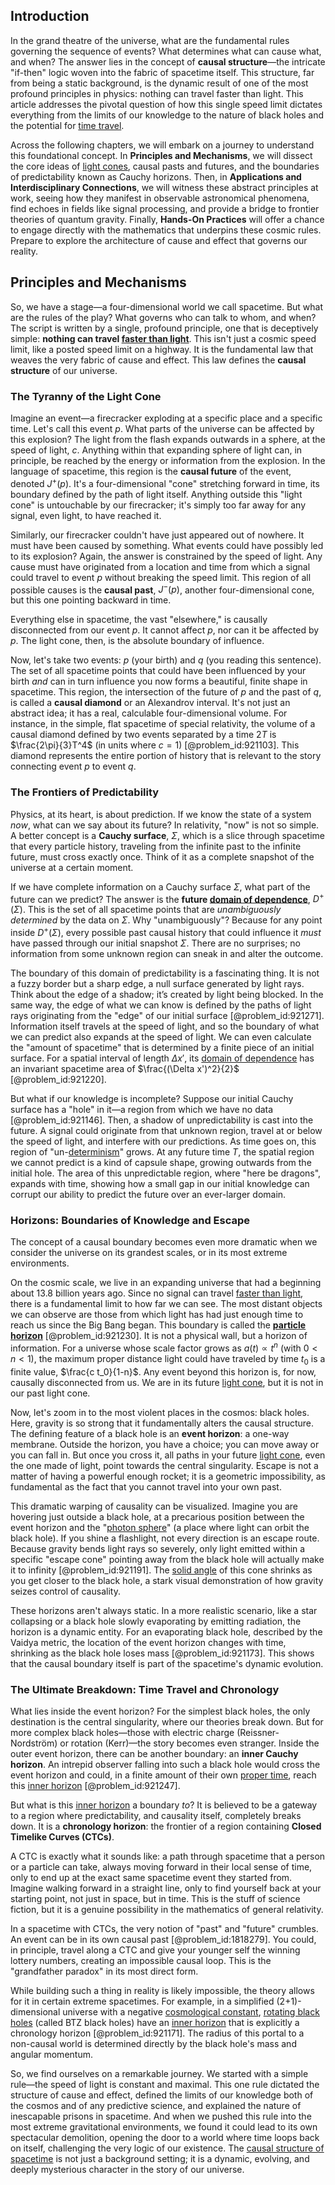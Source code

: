 ## Introduction
In the grand theatre of the universe, what are the fundamental rules governing the sequence of events? What determines what can cause what, and when? The answer lies in the concept of **causal structure**—the intricate "if-then" logic woven into the fabric of spacetime itself. This structure, far from being a static background, is the dynamic result of one of the most profound principles in physics: nothing can travel faster than light. This article addresses the pivotal question of how this single speed limit dictates everything from the limits of our knowledge to the nature of black holes and the potential for [time travel](@article_id:187883).

Across the following chapters, we will embark on a journey to understand this foundational concept. In **Principles and Mechanisms**, we will dissect the core ideas of [light cones](@article_id:158510), causal pasts and futures, and the boundaries of predictability known as Cauchy horizons. Then, in **Applications and Interdisciplinary Connections**, we will witness these abstract principles at work, seeing how they manifest in observable astronomical phenomena, find echoes in fields like signal processing, and provide a bridge to frontier theories of quantum gravity. Finally, **Hands-On Practices** will offer a chance to engage directly with the mathematics that underpins these cosmic rules. Prepare to explore the architecture of cause and effect that governs our reality.

## Principles and Mechanisms

So, we have a stage—a four-dimensional world we call spacetime. But what are the rules of the play? What governs who can talk to whom, and when? The script is written by a single, profound principle, one that is deceptively simple: **nothing can travel [faster than light](@article_id:181765)**. This isn't just a cosmic speed limit, like a posted speed limit on a highway. It is the fundamental law that weaves the very fabric of cause and effect. This law defines the **causal structure** of our universe.

### The Tyranny of the Light Cone

Imagine an event—a firecracker exploding at a specific place and a specific time. Let's call this event $p$. What parts of the universe can be affected by this explosion? The light from the flash expands outwards in a sphere, at the speed of light, $c$. Anything within that expanding sphere of light can, in principle, be reached by the energy or information from the explosion. In the language of spacetime, this region is the **causal future** of the event, denoted $J^+(p)$. It's a four-dimensional "cone" stretching forward in time, its boundary defined by the path of light itself. Anything outside this "light cone" is untouchable by our firecracker; it's simply too far away for any signal, even light, to have reached it.

Similarly, our firecracker couldn't have just appeared out of nowhere. It must have been caused by something. What events could have possibly led to its explosion? Again, the answer is constrained by the speed of light. Any cause must have originated from a location and time from which a signal could travel to event $p$ without breaking the speed limit. This region of all possible causes is the **causal past**, $J^-(p)$, another four-dimensional cone, but this one pointing backward in time.

Everything else in spacetime, the vast "elsewhere," is causally disconnected from our event $p$. It cannot affect $p$, nor can it be affected by $p$. The light cone, then, is the absolute boundary of influence.

Now, let's take two events: $p$ (your birth) and $q$ (you reading this sentence). The set of all spacetime points that could have been influenced by your birth *and* can in turn influence you now forms a beautiful, finite shape in spacetime. This region, the intersection of the future of $p$ and the past of $q$, is called a **causal diamond** or an Alexandrov interval. It's not just an abstract idea; it has a real, calculable four-dimensional volume. For instance, in the simple, flat spacetime of special relativity, the volume of a causal diamond defined by two events separated by a time $2T$ is $\frac{2\pi}{3}T^4$ (in units where $c=1$) [@problem_id:921103]. This diamond represents the entire portion of history that is relevant to the story connecting event $p$ to event $q$.

### The Frontiers of Predictability

Physics, at its heart, is about prediction. If we know the state of a system *now*, what can we say about its future? In relativity, "now" is not so simple. A better concept is a **Cauchy surface**, $\Sigma$, which is a slice through spacetime that every particle history, traveling from the infinite past to the infinite future, must cross exactly once. Think of it as a complete snapshot of the universe at a certain moment.

If we have complete information on a Cauchy surface $\Sigma$, what part of the future can we predict? The answer is the **future [domain of dependence](@article_id:135887)**, $D^+(\Sigma)$. This is the set of all spacetime points that are *unambiguously determined* by the data on $\Sigma$. Why "unambiguously"? Because for any point inside $D^+(\Sigma)$, every possible past causal history that could influence it *must* have passed through our initial snapshot $\Sigma$. There are no surprises; no information from some unknown region can sneak in and alter the outcome.

The boundary of this domain of predictability is a fascinating thing. It is not a fuzzy border but a sharp edge, a null surface generated by light rays. Think about the edge of a shadow; it’s created by light being blocked. In the same way, the edge of what we can know is defined by the paths of light rays originating from the "edge" of our initial surface [@problem_id:921271]. Information itself travels at the speed of light, and so the boundary of what we can predict also expands at the speed of light. We can even calculate the "amount of spacetime" that is determined by a finite piece of an initial surface. For a spatial interval of length $\Delta x'$, its [domain of dependence](@article_id:135887) has an invariant spacetime area of $\frac{(\Delta x')^2}{2}$ [@problem_id:921220].

But what if our knowledge is incomplete? Suppose our initial Cauchy surface has a "hole" in it—a region from which we have no data [@problem_id:921146]. Then, a shadow of unpredictability is cast into the future. A signal could originate from that unknown region, travel at or below the speed of light, and interfere with our predictions. As time goes on, this region of "un-[determinism](@article_id:158084)" grows. At any future time $T$, the spatial region we cannot predict is a kind of capsule shape, growing outwards from the initial hole. The area of this unpredictable region, where "here be dragons", expands with time, showing how a small gap in our initial knowledge can corrupt our ability to predict the future over an ever-larger domain.

### Horizons: Boundaries of Knowledge and Escape

The concept of a causal boundary becomes even more dramatic when we consider the universe on its grandest scales, or in its most extreme environments.

On the cosmic scale, we live in an expanding universe that had a beginning about 13.8 billion years ago. Since no signal can travel [faster than light](@article_id:181765), there is a fundamental limit to how far we can see. The most distant objects we can observe are those from which light has had just enough time to reach us since the Big Bang began. This boundary is called the **[particle horizon](@article_id:268545)** [@problem_id:921230]. It is not a physical wall, but a horizon of information. For a universe whose scale factor grows as $a(t) \propto t^n$ (with $0 < n < 1$), the maximum proper distance light could have traveled by time $t_0$ is a finite value, $\frac{c t_0}{1-n}$. Any event beyond this horizon is, for now, causally disconnected from us. We are in its future [light cone](@article_id:157173), but it is not in our past light cone.

Now, let's zoom in to the most violent places in the cosmos: black holes. Here, gravity is so strong that it fundamentally alters the causal structure. The defining feature of a black hole is an **event horizon**: a one-way membrane. Outside the horizon, you have a choice; you can move away or you can fall in. But once you cross it, all paths in your future [light cone](@article_id:157173), even the one made of light, point towards the central singularity. Escape is not a matter of having a powerful enough rocket; it is a geometric impossibility, as fundamental as the fact that you cannot travel into your own past.

This dramatic warping of causality can be visualized. Imagine you are hovering just outside a black hole, at a precarious position between the event horizon and the "[photon sphere](@article_id:158948)" (a place where light can orbit the black hole). If you shine a flashlight, not every direction is an escape route. Because gravity bends light rays so severely, only light emitted within a specific "escape cone" pointing away from the black hole will actually make it to infinity [@problem_id:921191]. The [solid angle](@article_id:154262) of this cone shrinks as you get closer to the black hole, a stark visual demonstration of how gravity seizes control of causality.

These horizons aren't always static. In a more realistic scenario, like a star collapsing or a black hole slowly evaporating by emitting radiation, the horizon is a dynamic entity. For an evaporating black hole, described by the Vaidya metric, the location of the event horizon changes with time, shrinking as the black hole loses mass [@problem_id:921173]. This shows that the causal boundary itself is part of the spacetime's dynamic evolution.

### The Ultimate Breakdown: Time Travel and Chronology

What lies inside the event horizon? For the simplest black holes, the only destination is the central singularity, where our theories break down. But for more complex black holes—those with electric charge (Reissner-Nordström) or rotation (Kerr)—the story becomes even stranger. Inside the outer event horizon, there can be another boundary: an **inner Cauchy horizon**. An intrepid observer falling into such a black hole would cross the event horizon and could, in a finite amount of their own [proper time](@article_id:191630), reach this [inner horizon](@article_id:273103) [@problem_id:921247].

But what is this [inner horizon](@article_id:273103) a boundary *to*? It is believed to be a gateway to a region where predictability, and causality itself, completely breaks down. It is a **chronology horizon**: the frontier of a region containing **Closed Timelike Curves (CTCs)**.

A CTC is exactly what it sounds like: a path through spacetime that a person or a particle can take, always moving forward in their local sense of time, only to end up at the exact same spacetime event they started from. Imagine walking forward in a straight line, only to find yourself back at your starting point, not just in space, but in time. This is the stuff of science fiction, but it is a genuine possibility in the mathematics of general relativity.

In a spacetime with CTCs, the very notion of "past" and "future" crumbles. An event can be in its own causal past [@problem_id:1818279]. You could, in principle, travel along a CTC and give your younger self the winning lottery numbers, creating an impossible causal loop. This is the "grandfather paradox" in its most direct form.

While building such a thing in reality is likely impossible, the theory allows for it in certain extreme spacetimes. For example, in a simplified (2+1)-dimensional universe with a negative [cosmological constant](@article_id:158803), [rotating black holes](@article_id:157311) (called BTZ black holes) have an [inner horizon](@article_id:273103) that is explicitly a chronology horizon [@problem_id:921171]. The radius of this portal to a non-causal world is determined directly by the black hole's mass and angular momentum.

So, we find ourselves on a remarkable journey. We started with a simple rule—the speed of light is constant and maximal. This one rule dictated the structure of cause and effect, defined the limits of our knowledge both of the cosmos and of any predictive science, and explained the nature of inescapable prisons in spacetime. And when we pushed this rule into the most extreme gravitational environments, we found it could lead to its own spectacular demolition, opening the door to a world where time loops back on itself, challenging the very logic of our existence. The [causal structure of spacetime](@article_id:199495) is not just a background setting; it is a dynamic, evolving, and deeply mysterious character in the story of our universe.
